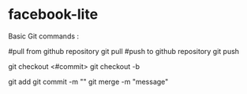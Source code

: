 # facebook-lite

Basic Git commands :

#pull from github repository
git pull <repo> <branch> 
#push to github  repository
git push <repo> <branch>

git checkout <#commit>
git checkout -b <branch>

git add <path>
git commit -m "<message>"
git merge <branch> -m "message"